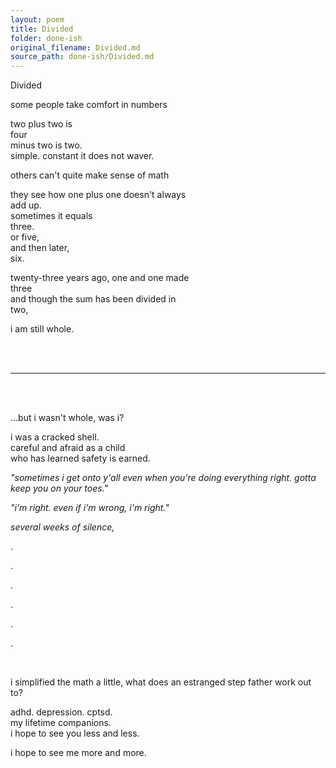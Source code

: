 ```yaml
---
layout: poem
title: Divided
folder: done-ish
original_filename: Divided.md
source_path: done-ish/Divided.md
---
```


Divided 

some people take comfort in numbers 

two plus two is  
four  
minus two is two.  
simple. constant it does not waver. 

others can't quite make sense of math 

they see how one plus one doesn't always   
add up.   
sometimes it equals  
three.  
or five,   
and then later,   
six.  

twenty-three years ago, one and one made  
three   
and though the sum has been divided in   
two, 

i am still whole.

</br>
</br>

---

</br>
</br>
  
…but i wasn't whole, was i? 

i was a cracked shell.  
careful and afraid as a child  
who has learned safety is earned. 

*"sometimes i get onto y'all even when you're doing everything right. gotta keep you on your toes."*  

*"i'm right. even if i'm wrong, i'm right."*

*several weeks of silence,* 

<!-- [which, actually, was probably preferred.] note: i kind of want this sentiment captured but not sure this is it lol, give it more or remove it-->

.  

.  

. 

. 

. 

. 

</br> 

i simplified the math a little, what does an estranged step father work out to?  

adhd. depression. cptsd.  
my lifetime companions.  
i hope to see you less and less. 

i hope to see me more and more.


